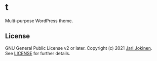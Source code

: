 # t

Multi-purpose WordPress theme.

## License

GNU General Public License v2 or later. Copyright (c) 2021
[Jari Jokinen](https://jarijokinen.com). See
[LICENSE](https://github.com/jarijokinen/t/blob/master/LICENSE.txt) for further
details.
